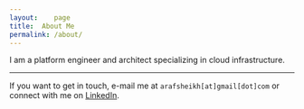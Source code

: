 ```yaml
---
layout:    page
title:	About Me
permalink: /about/
---
```


I am a platform engineer and architect specializing in cloud infrastructure.

-----------------------

If you want to get in touch, e-mail me at `arafsheikh[at]gmail[dot]com` or connect with me on [LinkedIn](https://www.linkedin.com/in/sheikharaf/).

